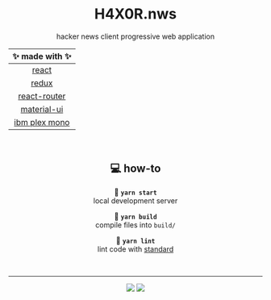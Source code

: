 <div align="center">

# H4X0R.nws

hacker news client progressive web application

| :sparkles: made with :sparkles:                        |
|:------------------------------------------------------:|
| [react](https://reactjs.org)                           |
| [redux](https://redux.js.org)                          |
| [react-router](https://reacttraining.com/react-router) |
| [material-ui](https://material-ui.com)                 |
| [ibm plex mono](https://www.ibm.com/plex)              |

<br>

## :computer: how-to

:hammer: __`yarn start`__<br>
local development server

:construction: __`yarn build`__<br>
compile files into `build/`

:microscope: __`yarn lint`__<br>
lint code with [standard](https://standardjs.com)

<br>

---

![](https://img.shields.io/badge/neko250-333333.svg?style=for-the-badge) [![](https://img.shields.io/badge/45:1_🎶🎷-333333.svg?style=for-the-badge)](https://youtu.be/ngrpnmBJWBs)

</div>
